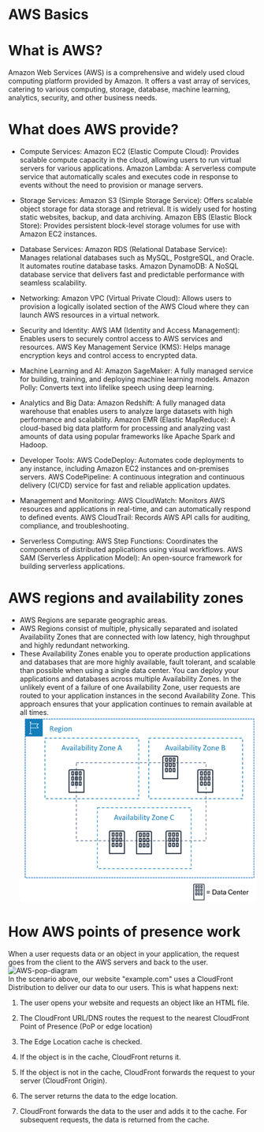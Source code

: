 # AWS Basics

# What is AWS?
Amazon Web Services (AWS) is a comprehensive and widely used cloud computing platform provided by Amazon. It offers a vast array of services, catering to various computing, storage, database, machine learning, analytics, security, and other business needs.

# What does AWS provide?
- Compute Services:
Amazon EC2 (Elastic Compute Cloud): Provides scalable compute capacity in the cloud, allowing users to run virtual servers for various applications.
Amazon Lambda: A serverless compute service that automatically scales and executes code in response to events without the need to provision or manage servers.

- Storage Services:
Amazon S3 (Simple Storage Service): Offers scalable object storage for data storage and retrieval. It is widely used for hosting static websites, backup, and data archiving.
Amazon EBS (Elastic Block Store): Provides persistent block-level storage volumes for use with Amazon EC2 instances.

- Database Services:
Amazon RDS (Relational Database Service): Manages relational databases such as MySQL, PostgreSQL, and Oracle. It automates routine database tasks.
Amazon DynamoDB: A NoSQL database service that delivers fast and predictable performance with seamless scalability.

- Networking:
Amazon VPC (Virtual Private Cloud): Allows users to provision a logically isolated section of the AWS Cloud where they can launch AWS resources in a virtual network.

- Security and Identity:
AWS IAM (Identity and Access Management): Enables users to securely control access to AWS services and resources.
AWS Key Management Service (KMS): Helps manage encryption keys and control access to encrypted data.

- Machine Learning and AI:
Amazon SageMaker: A fully managed service for building, training, and deploying machine learning models.
Amazon Polly: Converts text into lifelike speech using deep learning.

- Analytics and Big Data:
Amazon Redshift: A fully managed data warehouse that enables users to analyze large datasets with high performance and scalability.
Amazon EMR (Elastic MapReduce): A cloud-based big data platform for processing and analyzing vast amounts of data using popular frameworks like Apache Spark and Hadoop.

- Developer Tools:
AWS CodeDeploy: Automates code deployments to any instance, including Amazon EC2 instances and on-premises servers.
AWS CodePipeline: A continuous integration and continuous delivery (CI/CD) service for fast and reliable application updates.

- Management and Monitoring:
AWS CloudWatch: Monitors AWS resources and applications in real-time, and can automatically respond to defined events.
AWS CloudTrail: Records AWS API calls for auditing, compliance, and troubleshooting.

- Serverless Computing:
AWS Step Functions: Coordinates the components of distributed applications using visual workflows.
AWS SAM (Serverless Application Model): An open-source framework for building serverless applications.

# AWS regions and availability zones
- AWS Regions are separate geographic areas.
- AWS Regions consist of multiple, physically separated and isolated Availability Zones that are connected with low latency, high throughput and highly redundant networking.
- These Availability Zones enable you to operate production applications and databases that are more highly available, fault tolerant, and scalable than possible when using a single data center. You can deploy your applications and databases across multiple Availability Zones. In the unlikely event of a failure of one Availability Zone, user requests are routed to your application instances in the second Availability Zone. This approach ensures that your application continues to remain available at all times.
![Alt text](../../readme-images/AWS-regions-and-zones.png)

# How AWS points of presence work
When a user requests data or an object in your application, the request goes from the client to the AWS servers and back to the user.
![AWS-pop-diagram](../../readme-images/AWS-pop-diagram.avif)<br>
In the scenario above, our website "example.com" uses a CloudFront Distribution to deliver our data to our users. This is what happens next:

1) The user opens your website and requests an object like an HTML file.

2) The CloudFront URL/DNS routes the request to the nearest CloudFront Point of Presence (PoP or edge location)

3) The Edge Location cache is checked.

4) If the object is in the cache, CloudFront returns it.

5) If the object is not in the cache, CloudFront forwards the request to your server (CloudFront Origin).

6) The server returns the data to the edge location.

7) CloudFront forwards the data to the user and adds it to the cache. For subsequent requests, the data is returned from the cache.